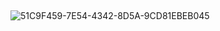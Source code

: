 ## 

![51C9F459-7E54-4342-8D5A-9CD81EBEB045](https://github.com/user-attachments/assets/703cb808-fd03-41ef-a6f3-c8288cfdfcd8)
